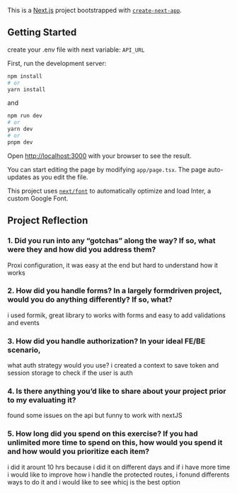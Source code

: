 This is a [Next.js](https://nextjs.org/) project bootstrapped with [`create-next-app`](https://github.com/vercel/next.js/tree/canary/packages/create-next-app).

## Getting Started

create your .env file with next variable: ``` API_URL ```

First, run the development server:

```bash
npm install
# or
yarn install
```
 and

```bash
npm run dev
# or
yarn dev
# or
pnpm dev
```
Open [http://localhost:3000](http://localhost:3000) with your browser to see the result.

You can start editing the page by modifying `app/page.tsx`. The page auto-updates as you edit the file.

This project uses [`next/font`](https://nextjs.org/docs/basic-features/font-optimization) to automatically optimize and load Inter, a custom Google Font.

## Project Reflection

### 1. Did you run into any “gotchas” along the way? If so, what were they and how did you address them?
 Proxi configuration, it was easy at the end but hard to understand how it works

### 2. How did you handle forms? In a largely formdriven project, would you do anything differently? If so, what?
i used formik, great library to works with forms and easy to add validations and events

### 3. How did you handle authorization? In your ideal FE/BE scenario,
what auth strategy would you use?
i created a context to save token and session storage to check if the user is auth

### 4. Is there anything you’d like to share about your project prior to my evaluating it?
found some issues on the api but funny to work with nextJS

### 5. How long did you spend on this exercise? If you had unlimited more time to spend on this, how would you spend it and how would you prioritize each item?
i did it arount 10 hrs because i did it on different days and if i have more time i would like to improve how i handle the protected routes, i fonund differents ways to do it and i would like to see whicj is the best option